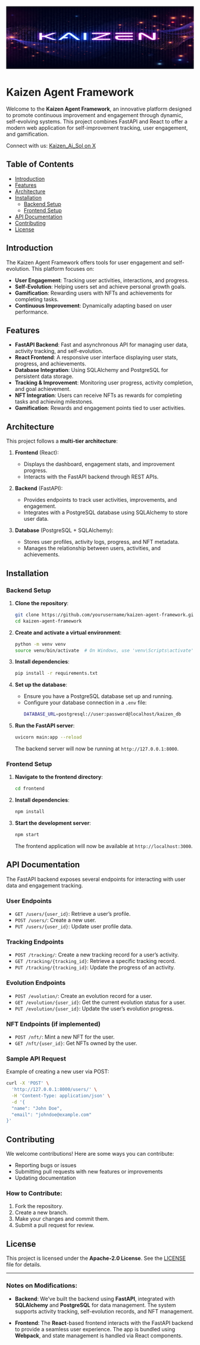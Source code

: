 # ![Kaizen Logo](1500x500.jpg)  


# Kaizen Agent Framework

Welcome to the **Kaizen Agent Framework**, an innovative platform designed to promote continuous improvement and engagement through dynamic, self-evolving systems. This project combines FastAPI and React to offer a modern web application for self-improvement tracking, user engagement, and gamification.

Connect with us: [Kaizen_Ai_Sol on X](https://x.com/Kaizen_Ai_Sol)

## Table of Contents
- [Introduction](#introduction)
- [Features](#features)
- [Architecture](#architecture)
- [Installation](#installation)
  - [Backend Setup](#backend-setup)
  - [Frontend Setup](#frontend-setup)
- [API Documentation](#api-documentation)
- [Contributing](#contributing)
- [License](#license)

## Introduction

The Kaizen Agent Framework offers tools for user engagement and self-evolution. This platform focuses on:

- **User Engagement**: Tracking user activities, interactions, and progress.
- **Self-Evolution**: Helping users set and achieve personal growth goals.
- **Gamification**: Rewarding users with NFTs and achievements for completing tasks.
- **Continuous Improvement**: Dynamically adapting based on user performance.

## Features

- **FastAPI Backend**: Fast and asynchronous API for managing user data, activity tracking, and self-evolution.
- **React Frontend**: A responsive user interface displaying user stats, progress, and achievements.
- **Database Integration**: Using SQLAlchemy and PostgreSQL for persistent data storage.
- **Tracking & Improvement**: Monitoring user progress, activity completion, and goal achievement.
- **NFT Integration**: Users can receive NFTs as rewards for completing tasks and achieving milestones.
- **Gamification**: Rewards and engagement points tied to user activities.

## Architecture

This project follows a **multi-tier architecture**:

1. **Frontend** (React):
   - Displays the dashboard, engagement stats, and improvement progress.
   - Interacts with the FastAPI backend through REST APIs.

2. **Backend** (FastAPI):
   - Provides endpoints to track user activities, improvements, and engagement.
   - Integrates with a PostgreSQL database using SQLAlchemy to store user data.

3. **Database** (PostgreSQL + SQLAlchemy):
   - Stores user profiles, activity logs, progress, and NFT metadata.
   - Manages the relationship between users, activities, and achievements.

## Installation

### Backend Setup

1. **Clone the repository**:
   ```bash
   git clone https://github.com/yourusername/kaizen-agent-framework.git
   cd kaizen-agent-framework
   ```

2. **Create and activate a virtual environment**:
   ```bash
   python -m venv venv
   source venv/bin/activate  # On Windows, use 'venv\Scripts\activate'
   ```

3. **Install dependencies**:
   ```bash
   pip install -r requirements.txt
   ```

4. **Set up the database**:
   - Ensure you have a PostgreSQL database set up and running.
   - Configure your database connection in a `.env` file:
     ```bash
     DATABASE_URL=postgresql://user:password@localhost/kaizen_db
     ```

5. **Run the FastAPI server**:
   ```bash
   uvicorn main:app --reload
   ```

   The backend server will now be running at `http://127.0.0.1:8000`.

### Frontend Setup

1. **Navigate to the frontend directory**:
   ```bash
   cd frontend
   ```

2. **Install dependencies**:
   ```bash
   npm install
   ```

3. **Start the development server**:
   ```bash
   npm start
   ```

   The frontend application will now be available at `http://localhost:3000`.

## API Documentation

The FastAPI backend exposes several endpoints for interacting with user data and engagement tracking.

### User Endpoints

- `GET /users/{user_id}`: Retrieve a user’s profile.
- `POST /users/`: Create a new user.
- `PUT /users/{user_id}`: Update user profile data.

### Tracking Endpoints

- `POST /tracking/`: Create a new tracking record for a user’s activity.
- `GET /tracking/{tracking_id}`: Retrieve a specific tracking record.
- `PUT /tracking/{tracking_id}`: Update the progress of an activity.

### Evolution Endpoints

- `POST /evolution/`: Create an evolution record for a user.
- `GET /evolution/{user_id}`: Get the current evolution status for a user.
- `PUT /evolution/{user_id}`: Update the user’s evolution progress.

### NFT Endpoints (if implemented)

- `POST /nft/`: Mint a new NFT for the user.
- `GET /nft/{user_id}`: Get NFTs owned by the user.

### Sample API Request

Example of creating a new user via POST:

```bash
curl -X 'POST' \
  'http://127.0.0.1:8000/users/' \
  -H 'Content-Type: application/json' \
  -d '{
  "name": "John Doe",
  "email": "johndoe@example.com"
}'
```

## Contributing

We welcome contributions! Here are some ways you can contribute:

- Reporting bugs or issues
- Submitting pull requests with new features or improvements
- Updating documentation

### How to Contribute:

1. Fork the repository.
2. Create a new branch.
3. Make your changes and commit them.
4. Submit a pull request for review.

## License

This project is licensed under the **Apache-2.0 License**. See the [LICENSE](LICENSE) file for details.

---

### Notes on Modifications:

- **Backend**: We’ve built the backend using **FastAPI**, integrated with **SQLAlchemy** and **PostgreSQL** for data management. The system supports activity tracking, self-evolution records, and NFT management.
  
- **Frontend**: The **React**-based frontend interacts with the FastAPI backend to provide a seamless user experience. The app is bundled using **Webpack**, and state management is handled via React components.
